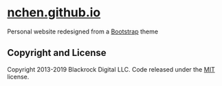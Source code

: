 # [nchen.github.io](https://nchen.github.io)

Personal website redesigned from a [Bootstrap](https://startbootstrap.com/template-overviews/resume/) theme

## Copyright and License

Copyright 2013-2019 Blackrock Digital LLC. Code released under the [MIT](https://github.com/BlackrockDigital/startbootstrap-resume/blob/gh-pages/LICENSE) license.
